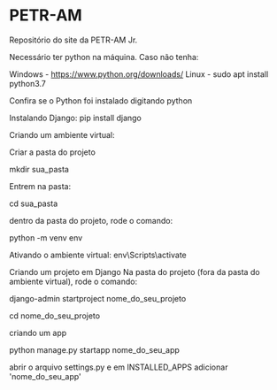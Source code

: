 # PETR-AM
Repositório do site da PETR-AM Jr.

Necessário ter python na máquina. Caso não tenha:

Windows - https://www.python.org/downloads/ Linux - sudo apt install python3.7

Confira se o Python foi instalado digitando python

Instalando Django:
pip install django

Criando um ambiente virtual:

Criar a pasta do projeto

mkdir sua_pasta

Entrem na pasta:

cd sua_pasta

dentro da pasta do projeto, rode o comando:

python -m venv env

Ativando o ambiente virtual:
env\Scripts\activate

Criando um projeto em Django
Na pasta do projeto (fora da pasta do ambiente virtual), rode o comando:

django-admin startproject nome_do_seu_projeto

cd nome_do_seu_projeto

criando um app

python manage.py startapp nome_do_seu_app

abrir o arquivo settings.py e em INSTALLED_APPS adicionar 'nome_do_seu_app'
